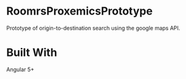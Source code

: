 # RoomrsProxemicsPrototype

Prototype of origin-to-destination search using the google maps API. 

# Built With 
Angular 5+
